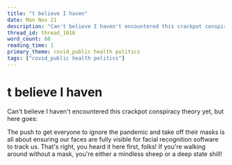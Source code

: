 ```yaml
---
title: "t believe I haven"
date: Mon Nov 21
description: "Can't believe I haven't encountered this crackpot conspiracy theory yet, but here goes: The push to get everyone to ignore the pandemic and take off their..."
thread_id: thread_1016
word_count: 68
reading_time: 1
primary_theme: covid_public health politics
tags: ["covid_public health politics"]
---
```


# t believe I haven

Can't believe I haven't encountered this crackpot conspiracy theory yet, but here goes:

The push to get everyone to ignore the pandemic and take off their masks is all about ensuring our faces are fully visible for facial recognition software to track us. That's right, you heard it here first, folks! If you're walking around without a mask, you're either a mindless sheep or a deep state shill!